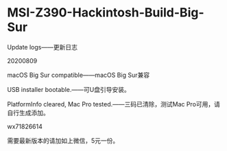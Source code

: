 # MSI-Z390-Hackintosh-Build-Big-Sur
Update logs——更新日志

20200809 

macOS Big Sur compatible——macOS Big Sur兼容

USB installer bootable.——可U盘引导安装。

PlatformInfo cleared, Mac Pro tested.——三码已清除，测试Mac Pro可用，请自行生成添加。

wx71826614

需要最新版本的请加如上微信，5元一份。
